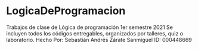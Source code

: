 # LogicaDeProgramacion
Trabajos de clase de Lógica de programación 1er semestre 2021
Se incluyen todos los códigos entregables, organizados por talleres, quiz o laboratorio.
Hecho Por: Sebastián Andrés Zárate Sanmiguel ID: 000448669
